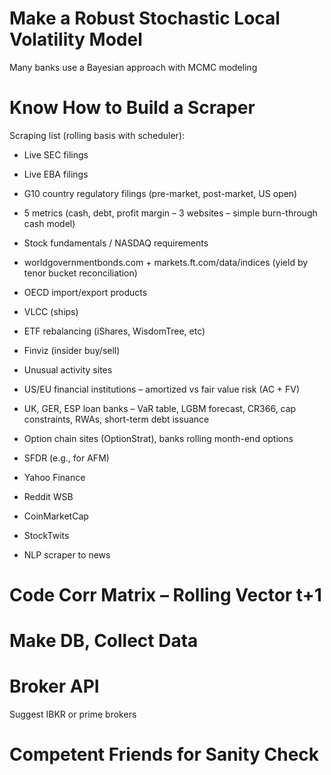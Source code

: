 # Make a Robust Stochastic Local Volatility Model
Many banks use a Bayesian approach with MCMC modeling

# Know How to Build a Scraper
Scraping list (rolling basis with scheduler):

- Live SEC filings  
- Live EBA filings  
- G10 country regulatory filings (pre-market, post-market, US open)  
- 5 metrics (cash, debt, profit margin – 3 websites – simple burn-through cash model)  
- Stock fundamentals / NASDAQ requirements  
- worldgovernmentbonds.com + markets.ft.com/data/indices (yield by tenor bucket reconciliation)

- OECD import/export products  
- VLCC (ships)  

- ETF rebalancing (iShares, WisdomTree, etc)  
- Finviz (insider buy/sell)  
- Unusual activity sites  

- US/EU financial institutions – amortized vs fair value risk (AC + FV)  
- UK, GER, ESP loan banks – VaR table, LGBM forecast, CR366, cap constraints, RWAs, short-term debt issuance  
- Option chain sites (OptionStrat), banks rolling month-end options
- SFDR (e.g., for AFM)
 
- Yahoo Finance  
- Reddit WSB  
- CoinMarketCap  
- StockTwits  
- NLP scraper to news

# Code Corr Matrix – Rolling Vector t+1

# Make DB, Collect Data

# Broker API
Suggest IBKR or prime brokers

# Competent Friends for Sanity Check
